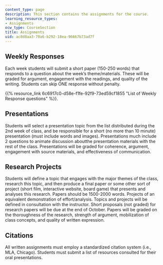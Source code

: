 ```yaml
---
content_type: page
description: This section contains the assignments for the course.
learning_resource_types:
- Assignments
ocw_type: CourseSection
title: Assignments
uid: ac8d8aa3-70a6-b292-18ea-96667b73ad7f
---
```


Weekly Responses
----------------

Each week students will submit a short paper (150-250 words) that responds to a question about the week’s theme/materials. These will be graded for argument, engagement with the readings, and quality of the writing. Students can skip ONE response without penalty.

{{% resource_link 6c6917c0-d58e-f1fe-92f9-73ed59cf1855 "List of Weekly Response questions" %}}.

Presentations
-------------

Students will select a presentation topic from the list distributed during the 2nd week of class, and be responsible for a short (no more than 10 minute) presentation (must include words and images). Presentations much include 2 questions to animate discussion aboutthe presentation materials with the rest of the class. Presentations will be graded for coherence, argument, engagement with source materials, and effectiveness of communication.

Research Projects
-----------------

Students will define a topic that engages with the major themes of the class, research this topic, and then produce a final paper or some other sort of project (short film, interactive website, board game) that presents and analyses this research. Papers should be 1500-2000 words. Projects of an equivalent demonstration of effort/analysis. Topics and projects will be defined in consultation with the instructor. Short proposals (not graded) for research papers will be due at the end of October. Papers will be graded on the thoroughness of the research, strength of argument, mobilization of class concepts, and quality of written expression.

Citations
---------

All written assignments must employ a standardized citation system (i.e., MLA, Chicago). Students must submit a list of resources consulted for their oral presentations.